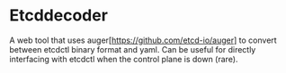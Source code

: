 # Etcddecoder
A web tool that uses auger[https://github.com/etcd-io/auger] to convert between etcdctl binary format and yaml. Can be useful for directly interfacing with etcdctl when the control plane is down (rare).
